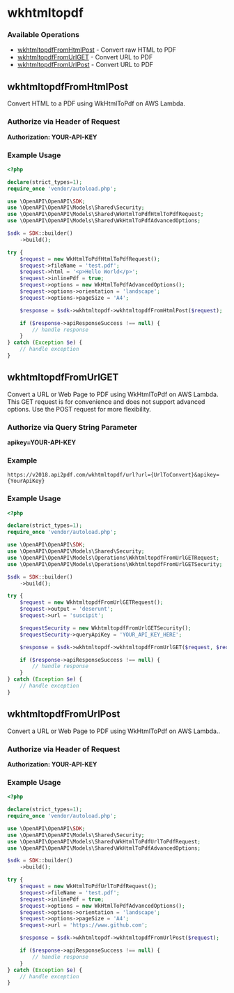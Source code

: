 # wkhtmltopdf

### Available Operations

* [wkhtmltopdfFromHtmlPost](#wkhtmltopdffromhtmlpost) - Convert raw HTML to PDF
* [wkhtmltopdfFromUrlGET](#wkhtmltopdffromurlget) - Convert URL to PDF
* [wkhtmltopdfFromUrlPost](#wkhtmltopdffromurlpost) - Convert URL to PDF

## wkhtmltopdfFromHtmlPost

Convert HTML to a PDF using WkHtmlToPdf on AWS Lambda.
### Authorize via Header of Request
**Authorization: YOUR-API-KEY**

### Example Usage

```php
<?php

declare(strict_types=1);
require_once 'vendor/autoload.php';

use \OpenAPI\OpenAPI\SDK;
use \OpenAPI\OpenAPI\Models\Shared\Security;
use \OpenAPI\OpenAPI\Models\Shared\WkHtmlToPdfHtmlToPdfRequest;
use \OpenAPI\OpenAPI\Models\Shared\WkHtmlToPdfAdvancedOptions;

$sdk = SDK::builder()
    ->build();

try {
    $request = new WkHtmlToPdfHtmlToPdfRequest();
    $request->fileName = 'test.pdf';
    $request->html = '<p>Hello World</p>';
    $request->inlinePdf = true;
    $request->options = new WkHtmlToPdfAdvancedOptions();
    $request->options->orientation = 'landscape';
    $request->options->pageSize = 'A4';

    $response = $sdk->wkhtmltopdf->wkhtmltopdfFromHtmlPost($request);

    if ($response->apiResponseSuccess !== null) {
        // handle response
    }
} catch (Exception $e) {
    // handle exception
}
```

## wkhtmltopdfFromUrlGET

Convert a URL or Web Page to PDF using WkHtmlToPdf on AWS Lambda. This GET request is for convenience and does not support advanced options. Use the POST request for more flexibility.
### Authorize via Query String Parameter
**apikey=YOUR-API-KEY**
### Example
``` https://v2018.api2pdf.com/wkhtmltopdf/url?url={UrlToConvert}&apikey={YourApiKey} ``` 

### Example Usage

```php
<?php

declare(strict_types=1);
require_once 'vendor/autoload.php';

use \OpenAPI\OpenAPI\SDK;
use \OpenAPI\OpenAPI\Models\Shared\Security;
use \OpenAPI\OpenAPI\Models\Operations\WkhtmltopdfFromUrlGETRequest;
use \OpenAPI\OpenAPI\Models\Operations\WkhtmltopdfFromUrlGETSecurity;

$sdk = SDK::builder()
    ->build();

try {
    $request = new WkhtmltopdfFromUrlGETRequest();
    $request->output = 'deserunt';
    $request->url = 'suscipit';

    $requestSecurity = new WkhtmltopdfFromUrlGETSecurity();
    $requestSecurity->queryApiKey = 'YOUR_API_KEY_HERE';

    $response = $sdk->wkhtmltopdf->wkhtmltopdfFromUrlGET($request, $requestSecurity);

    if ($response->apiResponseSuccess !== null) {
        // handle response
    }
} catch (Exception $e) {
    // handle exception
}
```

## wkhtmltopdfFromUrlPost

Convert a URL or Web Page to PDF using WkHtmlToPdf on AWS Lambda..
### Authorize via Header of Request
**Authorization: YOUR-API-KEY**

### Example Usage

```php
<?php

declare(strict_types=1);
require_once 'vendor/autoload.php';

use \OpenAPI\OpenAPI\SDK;
use \OpenAPI\OpenAPI\Models\Shared\Security;
use \OpenAPI\OpenAPI\Models\Shared\WkHtmlToPdfUrlToPdfRequest;
use \OpenAPI\OpenAPI\Models\Shared\WkHtmlToPdfAdvancedOptions;

$sdk = SDK::builder()
    ->build();

try {
    $request = new WkHtmlToPdfUrlToPdfRequest();
    $request->fileName = 'test.pdf';
    $request->inlinePdf = true;
    $request->options = new WkHtmlToPdfAdvancedOptions();
    $request->options->orientation = 'landscape';
    $request->options->pageSize = 'A4';
    $request->url = 'https://www.github.com';

    $response = $sdk->wkhtmltopdf->wkhtmltopdfFromUrlPost($request);

    if ($response->apiResponseSuccess !== null) {
        // handle response
    }
} catch (Exception $e) {
    // handle exception
}
```
